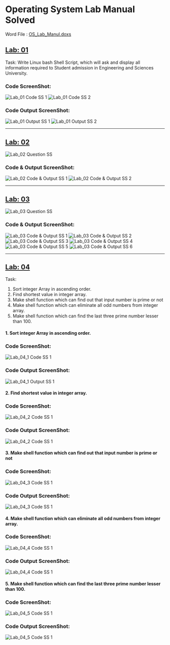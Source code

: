 # Operating System Lab Manual Solved
Word File : [OS_Lab_Manul.doxs](https://github.com/matiassingers/awesome-readme)
## [Lab: 01](https://github.com/H-R-S/OS-Lab-Manual/blob/main/Lab_01/Lab_01.md)
Task: 
Write Linux bash Shell Script, which will ask and display all information required to Student admission in Engineering and Sciences University.
### Code ScreenShot:
![Lab_01 Code SS 1](https://github.com/H-R-S/OS-Lab-Manual/blob/main/Lab_01/ScreenShots/Code/ss1.JPG)
![Lab_01 Code SS 2](https://github.com/H-R-S/OS-Lab-Manual/blob/main/Lab_01/ScreenShots/Code/ss2.JPG)
### Code Output ScreenShot:
![Lab_01 Output SS 1](https://github.com/H-R-S/OS-Lab-Manual/blob/main/Lab_01/ScreenShots/Output/ss1.JPG)
![Lab_01 Output SS 2](https://github.com/H-R-S/OS-Lab-Manual/blob/main/Lab_01/ScreenShots/Output/ss2.JPG)
___
## [Lab: 02](https://github.com/H-R-S/OS-Lab-Manual/blob/main/Lab_02/Lab_02.md)
![Lab_02 Question SS](https://github.com/H-R-S/OS-Lab-Manual/blob/main/Lab_02/ScreenShots/Question/ss1.JPG)
### Code & Output ScreenShot:
![Lab_02 Code & Output SS 1](https://github.com/H-R-S/OS-Lab-Manual/blob/main/Lab_02/ScreenShots/Code%20%26%20Output/ss1.JPG)
![Lab_02 Code & Output SS 2](https://github.com/H-R-S/OS-Lab-Manual/blob/main/Lab_02/ScreenShots/Code%20%26%20Output/ss2.JPG)
___
## [Lab: 03](https://github.com/H-R-S/OS-Lab-Manual/blob/main/Lab_03/Lab_03.md)
![Lab_03 Question SS](https://github.com/H-R-S/OS-Lab-Manual/blob/main/Lab_03/ScreenShots/Question/ss1.JPG)
### Code & Output ScreenShot:
![Lab_03 Code & Output SS 1](https://github.com/H-R-S/OS-Lab-Manual/blob/main/Lab_03/ScreenShots/Code%20%26%20Output/ss1.JPG)
![Lab_03 Code & Output SS 2](https://github.com/H-R-S/OS-Lab-Manual/blob/main/Lab_03/ScreenShots/Code%20%26%20Output/ss2.JPG)
![Lab_03 Code & Output SS 3](https://github.com/H-R-S/OS-Lab-Manual/blob/main/Lab_03/ScreenShots/Code%20%26%20Output/ss3.JPG)
![Lab_03 Code & Output SS 4](https://github.com/H-R-S/OS-Lab-Manual/blob/main/Lab_03/ScreenShots/Code%20%26%20Output/ss4.JPG)
![Lab_03 Code & Output SS 5](https://github.com/H-R-S/OS-Lab-Manual/blob/main/Lab_03/ScreenShots/Code%20%26%20Output/ss5.JPG)
![Lab_03 Code & Output SS 6](https://github.com/H-R-S/OS-Lab-Manual/blob/main/Lab_03/ScreenShots/Code%20%26%20Output/ss6.JPG)
___
## [Lab: 04](https://github.com/H-R-S/OS-Lab-Manual/blob/main/Lab_04/Lab_04.md)
Task: 
1.	Sort integer Array in ascending order.
2.	Find shortest value in integer array.
3.	Make shell function which can find out that input number is prime or not
4.	Make shell function which can eliminate all odd numbers from integer array.
5.	Make shell function which can find the last three prime number lesser than 100. 
#### 1. Sort integer Array in ascending order.
### Code ScreenShot:
![Lab_04_1 Code SS 1](https://github.com/H-R-S/OS-Lab-Manual/blob/main/Lab_04/ScreenShots/part_01/Code/ss1.jpg)
### Code Output ScreenShot:
![Lab_04_1 Output SS 1](https://github.com/H-R-S/OS-Lab-Manual/blob/main/Lab_04/ScreenShots/part_01/Output/ss1.jpg)
#### 2. Find shortest value in integer array.
### Code ScreenShot:
![Lab_04_2 Code SS 1](https://github.com/H-R-S/OS-Lab-Manual/blob/main/Lab_04/ScreenShots/part_02/Code/ss1.jpg)
### Code Output ScreenShot:
![Lab_04_2 Code SS 1](https://github.com/H-R-S/OS-Lab-Manual/blob/main/Lab_04/ScreenShots/part_02/Output/ss1.jpg)
#### 3.	Make shell function which can find out that input number is prime or not
### Code ScreenShot:
![Lab_04_3 Code SS 1](https://github.com/H-R-S/OS-Lab-Manual/blob/main/Lab_04/ScreenShots/part_03/Code/ss1.JPG)
### Code Output ScreenShot:
![Lab_04_3 Code SS 1](https://github.com/H-R-S/OS-Lab-Manual/blob/main/Lab_04/ScreenShots/part_03/Output/ss1.jpg)
#### 4.	Make shell function which can eliminate all odd numbers from integer array.
### Code ScreenShot:
![Lab_04_4 Code SS 1](https://github.com/H-R-S/OS-Lab-Manual/blob/main/Lab_04/ScreenShots/part_04/Code/ss1.JPG)
### Code Output ScreenShot:
![Lab_04_4 Code SS 1](https://github.com/H-R-S/OS-Lab-Manual/blob/main/Lab_04/ScreenShots/part_04/Output/ss1.JPG)
#### 5.	Make shell function which can find the last three prime number lesser than 100.
### Code ScreenShot:
![Lab_04_5 Code SS 1](https://github.com/H-R-S/OS-Lab-Manual/blob/main/Lab_04/ScreenShots/part_05/Code/ss1.JPG)
### Code Output ScreenShot:
![Lab_04_5 Code SS 1](https://github.com/H-R-S/OS-Lab-Manual/blob/main/Lab_04/ScreenShots/part_05/Output/ss1.JPG)
